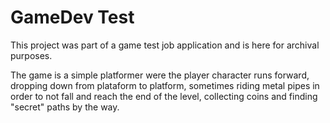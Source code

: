 # GameDev Test

This project was part of a game test job application and is here for archival purposes.

The game is a simple platformer were the player character runs forward, dropping down from plataform to platform, sometimes riding metal pipes in order to not fall and reach the end of the level, collecting coins and finding "secret" paths by the way.

